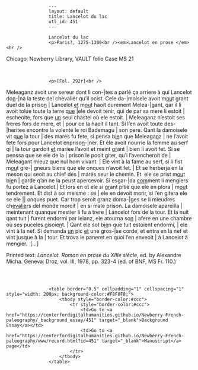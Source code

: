 
                    ---
                    layout: default
                    title: Lancelot du lac
                    utl_id: 451
                    ---
                
                    Lancelot du lac  
                    <p>Paris?, 1275-1300<br /><em>Lancelot en prose </em><br />
Chicago, Newberry Library, VAULT folio Case MS 21</p>
<p> </p>
  
                    <p>[Fol. 292r]<br />
Meleaganz avoit une sereur dont li con-|tes a parlé ça arriere à qui Lancelot do<u>n</u>-|na la teste del chevalier qu’il ocist. Cele da-|moisele avoit m<u>ou</u>t grant duel de la priso<u>n</u> | Lancelot <u>et</u> m<u>ou</u>t haoit durement Melea-|gant, qar il li avoit tolue toute la terre q<u>ue</u> |ele devoit tenir, qui de par sa mere li estoit | escheoite, fors que <u>un</u> seul chastel où ele estoit. | Meleaganz n’estoit ses freres fors de mere, et | pour ce la haoit il tant. Si l’en avoit toute des-|heritee encontre la volenté le roi Bademagu | son pere. Qant la damoisele vit q<u>ue</u> la tour | des marés fu fete, si pensa b<u>ie</u>n que Meleaga<u>n</u>z | ne l’avoit fete fors pour Lancelot enpriso<u>n</u>-|ner. Et ele avoit nourrie la femme au serf qi | la tour gardoit <u>et</u> mariee l’avoit et meint g<u>r</u>ant | bien li avoit fet. Si se penssa que se ele de la | prison le pooit giter, qu’i l’avencheroit de | Meleagant mieuz que nul hom vivant. | Ele vint à la fame au serf, si li fist m<u>ou</u>t gre-| gneurs biens que ele onques n’avoit fet. | Et se herberja en la meson qui seoit au chief des | marés seur le chemin. Et  ele se prist m<u>ou</u>t b<u>ie</u>n | garde q’an ne la peust apercevoir. Si esgar-|da <u>com</u>ment li mengiers fu portez à Lancelot.| Et lors en ot ele si g<u>r</u>ant pitié que ele en plora | m<u>ou</u>t tendrement. Et dist à soi meisme : se | ele en devoit morir, si l’en gitera ele se ele || onques puet. Car trop seroit granz doma-|ges se li mieudres ch<u>evalie</u>rs del monde moroit | en si male prison. La damoisele apareilla | meintenant quanque mestier li fu a trere | Lancelot fors de la tour. Et la nuit qant tuit | furent endormi par leianz, ele atourna so<u>n</u> | afere en une chambre où ses puceles gisoie<u>n</u>t. | Qant ele sot b<u>ie</u>n que tuit estoient endormi, | ele vint à la nef. Si demanda <u>un</u> pic <u>et</u> une gros-|se corde, et entra en la nef et vint jusque à la | tour. Et trova le paneret en quoi l’en enveoit | à Lancelot à mengier.  […]</p>
<p>Printed text:<em> Lancelot. Roman en prose du XIIIe siècle</em>, ed. by Alexandre Micha. Geneva: Droz, vol. III, 1978, pp. 323-4 (ed. of BNF, MS Fr. 110.)</p>
<p> </p>

                    
                     
                    <table border="0.5" cellpadding="1" cellspacing="1" style="width: 200px; background-color:#F8F8F8;">
                        <tbody style="border-color:#ccc">
                            <tr style="border-color:#ccc">
                                <td>Go to <a href="https://centerfordigitalhumanities.github.io/Newberry-French-paleography/_background_essay/451" target="_blank">Background Essay</a></td>
                                <td>Go to <a href="https://centerfordigitalhumanities.github.io/Newberry-French-paleography/www/record.html?id=451" target="_blank">Manuscript</a> page</td>
                            </tr>
                        </tbody>
                    </table>
                     
                
                